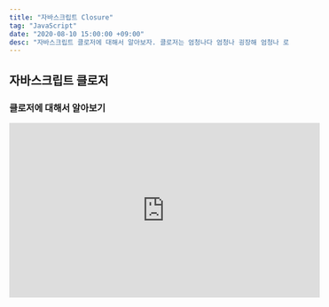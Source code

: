 ```yaml
---
title: "자바스크립트 Closure"
tag: "JavaScript"
date: "2020-08-10 15:00:00 +09:00"
desc: "자바스크립트 클로저에 대해서 알아보자. 클로저는 엄청나다 엄청나 굉장해 엄청나 로렘 입숨"
---
```


## 자바스크립트 클로저

### 클로저에 대해서 알아보기

<iframe width="560" height="315" src="https://www.youtube.com/embed/4n0xNbfJLR8" frameborder="0" allowfullscreen></iframe>
